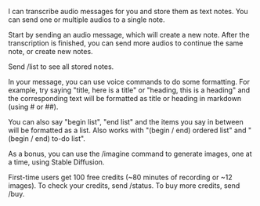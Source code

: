 I can transcribe audio messages for you and store them as text notes. You can send one or multiple audios to a single note.

Start by sending an audio message, which will create a new note. After the transcription is finished, you can send more audios to continue the same note, or create new notes.

Send /list to see all stored notes.

In your message, you can use voice commands to do some formatting. For example, try saying "title, here is a title" or "heading, this is a heading" and the corresponding text will be formatted as title or heading in markdown (using # or ##).

You can also say "begin list", "end list" and the items you say in between will be formatted as a list. Also works with "(begin / end) ordered list" and "(begin / end) to-do list".

As a bonus, you can use the /imagine command to generate images, one at a time, using Stable Diffusion.

First-time users get 100 free credits (~80 minutes of recording or ~12 images).
To check your credits, send /status.
To buy more credits, send /buy.
